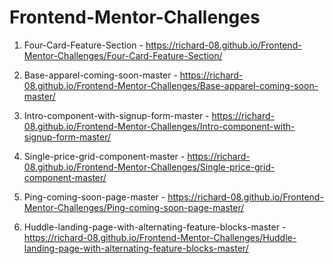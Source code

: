 # Frontend-Mentor-Challenges
1) Four-Card-Feature-Section - https://richard-08.github.io/Frontend-Mentor-Challenges/Four-Card-Feature-Section/

2) Base-apparel-coming-soon-master - https://richard-08.github.io/Frontend-Mentor-Challenges/Base-apparel-coming-soon-master/

3) Intro-component-with-signup-form-master - https://richard-08.github.io/Frontend-Mentor-Challenges/Intro-component-with-signup-form-master/

4) Single-price-grid-component-master - https://richard-08.github.io/Frontend-Mentor-Challenges/Single-price-grid-component-master/

5) Ping-coming-soon-page-master - https://richard-08.github.io/Frontend-Mentor-Challenges/Ping-coming-soon-page-master/

6) Huddle-landing-page-with-alternating-feature-blocks-master - https://richard-08.github.io/Frontend-Mentor-Challenges/Huddle-landing-page-with-alternating-feature-blocks-master/
